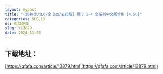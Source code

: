 ```yaml
---
layout: mypost
title: "[3D神作/SLG/全动态/去码版] 尾行 1-4 全系列中文版合集 [4.5G]"
categories: SLG,3D
os: 电脑游戏
slug: a13879
date: 2024-11-08
---
```


## 下载地址：

[https://qfafa.com/article/13879.html](https://qfafa.com/article/13879.html)

